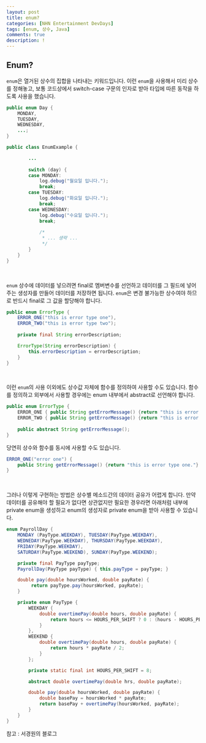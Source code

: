 ```yaml
---
layout: post
title: enum?
categories: [NHN Entertainment DevDays]
tags: [enum, 상수, Java]
comments: true
description: !
---
```


## Enum?

`enum`은 열거된 상수의 집합을 나타내는 키워드입니다. 이런 `enum`을 사용해서 미리 상수를 정해놓고, 보통 코드상에서 switch-case 구문의 인자로 받아 타입에 따른 동작을 하도록 사용을 했습니다.

```java
public enum Day {
	MONDAY,
    TUESDAY,
    WEDNESDAY,
    ...;
}

public class EnumExample {

		...
               
        switch (day) {
        case MONDAY:
            log.debug("월요일 입니다.");
            break;
        case TUESDAY:
            log.debug("화요일 입니다.");
            break;
        case WEDNESDAY:
            log.debug("수요일 입니다.");
            break;
            
            /*
             * ... 생략 ...
             */
        }
    }
}
```

<br>

`enum` 상수에 데이터를 넣으려면 final로 멤버변수를 선언하고 데이터를 그 필드에 넣어주는 생성자를 만들어 데이터를 저장하면 됩니다. `enum`은 변경 불가능한 상수여야 하므로 반드시 final로 그 값을 할당해야 합니다.

```java
public enum ErrorType {
	ERROR_ONE("this is error type one"),
    ERROR_TWO("this is error type two");
	
	private final String errorDescription;

	ErrorType(String errorDescription) {
    	this.errorDescription = errorDescription;
    }
}
```

<br>

이런 `enum`의 사용 이외에도 상수값 자체에 함수를 정의하여 사용할 수도 있습니다. 함수를 정의하고 외부에서 사용할 경우에는 enum 내부에서 abstract로 선언해야 합니다.

```java
public enum ErrorType {
	ERROR_ONE { public String getErrorMessage() {return "this is error type one.";} },
    ERROR_TWO { public String getErrorMessage() {return "this is error type two.";} };
    
    public abstract String getErrorMessage();    
}
```

당연히 상수와 함수를 동시에 사용할 수도 있습니다.

```java
ERROR_ONE("error one") {
	public String getErrorMessage() {return "this is error type one."}
}
```

<br>

그러나 이렇게 구현하는 방법은 상수별 메소드간의 데이터 공유가 어렵게 합니다. 만약 데이터를 공유해야 할 필요가 없다면 상관없지만 필요한 경우라면 아래처럼 내부에 private enum을 생성하고 enum의 생성자로 private enum을 받아 사용할 수 있습니다.

```java
enum PayrollDay {
    MONDAY (PayType.WEEKDAY), TUESDAY(PayType.WEEKDAY),
    WEDNEDAY(PayType.WEEKDAY), THURSDAY(PayType.WEEKDAY),
    FRIDAY(PayType.WEEKDAY), 
    SATURDAY(PayType.WEEKEND), SUNDAY(PayType.WEEKEND);

    private final PayType payType;
    PayrollDay(PayType payType) { this.payType = payType; }

    double pay(double hoursWorked, double payRate) {
         return payType.pay(hoursWorked, payRate);
    }

    private enum PayType {
        WEEKDAY {
            double overtimePay(double hours, double payRate) {
                return hours <= HOURS_PER_SHIFT ? 0 : (hours - HOURS_PER_SHIFT) * payRate / 2;
            }
        },
        WEEKEND {
            double overtimePay(double hours, double payRate) {
                return hours * payRate / 2;
            }
        };

        private static final int HOURS_PER_SHIFT = 8;

        abstract double overtimePay(double hrs, double payRate);

        double pay(double hoursWorked, double payRate) {
            double basePay = hoursWorked * payRate;
            return basePay + overtimePay(hoursWorked, payRate);
        }
    }
}
```

참고 : 서경원의 블로그
